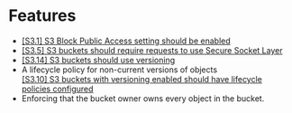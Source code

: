 # Features

- [[S3.1] S3 Block Public Access setting should be enabled](https://docs.aws.amazon.com/securityhub/latest/userguide/s3-controls.html#s3-1)
- [[S3.5] S3 buckets should require requests to use Secure Socket Layer](https://docs.aws.amazon.com/securityhub/latest/userguide/s3-controls.html#s3-1)
- [[S3.14] S3 buckets should use versioning](https://docs.aws.amazon.com/securityhub/latest/userguide/s3-controls.html#s3-14)
- A lifecycle policy for non-current versions of objects  
  [[S3.10] S3 buckets with versioning enabled should have lifecycle policies configured](https://docs.aws.amazon.com/securityhub/latest/userguide/s3-controls.html#s3-10)
- Enforcing that the bucket owner owns every object in the bucket.
